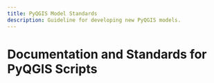```yaml
---
title: PyQGIS Model Standards
description: Guideline for developing new PyQGIS models.
---
```


# Documentation and Standards for PyQGIS Scripts
